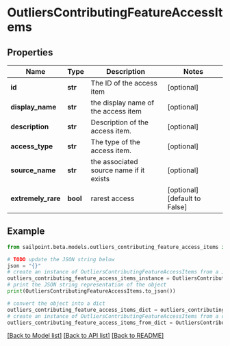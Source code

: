 # OutliersContributingFeatureAccessItems


## Properties

Name | Type | Description | Notes
------------ | ------------- | ------------- | -------------
**id** | **str** | The ID of the access item | [optional] 
**display_name** | **str** | the display name of the access item | [optional] 
**description** | **str** | Description of the access item. | [optional] 
**access_type** | **str** | The type of the access item. | [optional] 
**source_name** | **str** | the associated source name if it exists | [optional] 
**extremely_rare** | **bool** | rarest access | [optional] [default to False]

## Example

```python
from sailpoint.beta.models.outliers_contributing_feature_access_items import OutliersContributingFeatureAccessItems

# TODO update the JSON string below
json = "{}"
# create an instance of OutliersContributingFeatureAccessItems from a JSON string
outliers_contributing_feature_access_items_instance = OutliersContributingFeatureAccessItems.from_json(json)
# print the JSON string representation of the object
print(OutliersContributingFeatureAccessItems.to_json())

# convert the object into a dict
outliers_contributing_feature_access_items_dict = outliers_contributing_feature_access_items_instance.to_dict()
# create an instance of OutliersContributingFeatureAccessItems from a dict
outliers_contributing_feature_access_items_from_dict = OutliersContributingFeatureAccessItems.from_dict(outliers_contributing_feature_access_items_dict)
```
[[Back to Model list]](../README.md#documentation-for-models) [[Back to API list]](../README.md#documentation-for-api-endpoints) [[Back to README]](../README.md)



